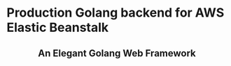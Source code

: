 # Production Golang backend for AWS Elastic Beanstalk

<h2 align="center">An Elegant Golang Web Framework</h2>
